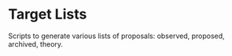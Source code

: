# Target Lists

Scripts to generate various lists of proposals: observed, proposed, archived, theory.
